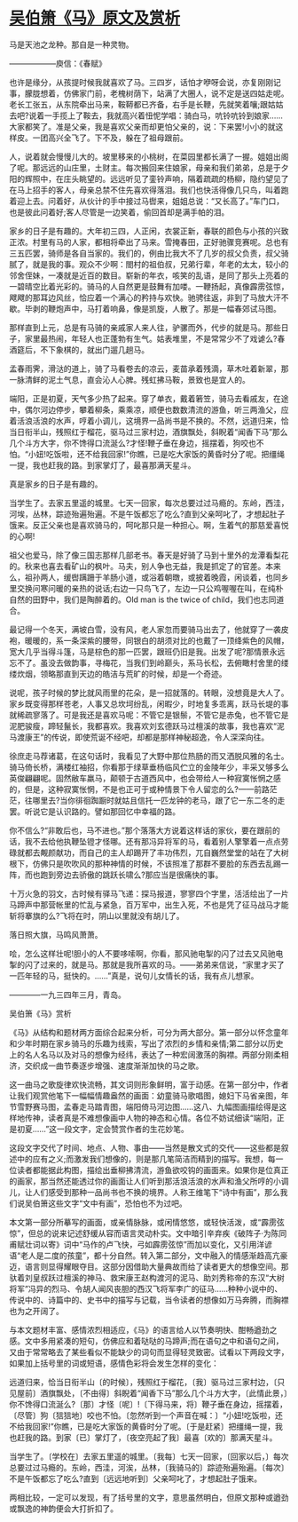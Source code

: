 # [吴伯箫《马》原文及赏析](https://www.vrrw.net/wx/8910.html)

马是天池之龙种。那自是一种灵物。

——————庾信：《春赋》

也许是缘分，从孩提时候我就喜欢了马。三四岁，话怕才咿呀会说，亦复刚刚记事，朦胧想着，仿佛家门前，老槐树荫下，站满了大圈人，说不定是送四姑走呢。老长工张五，从东院牵出马来，鞍鞯都已齐备，右手是长鞭，先就笑着嚷;跟姑姑去吧?说着一手揽上了鞍去，我就高兴着忸怩学唱：骑白马，吭铃吭铃到娘家……大家都笑了。准是父亲，我是喜欢父亲而却更怕父亲的，说：下来罢!小小的就这样皮。一团高兴全飞了。下不及，躲在了祖母跟前。

人，说着就会慢慢儿大的。坡里移来的小桃树，在菜园里都长满了一握。姐姐出阁了呢。那远远的山庄里，土财主。每次搬回来住娘家，母亲和我们弟弟，总是于夕阳的辉照中，在庄头眺望的。远远听见了銮铃声响，隔着疏疏的杨柳，隐约望见了在马上招手的客人，母亲总禁不住先喜欢得落泪。我们也快活得像几只鸟，叫着跑着迎上去。问着好，从伙计的手中接过马辔来，姐姐总说：“又长高了。”车门口，也是彼此问着好;客人尽管是一边笑着，偷回首却是满手帕的泪。



家乡的日子是有趣的。大年初三四，人正闲，衣裳正新，春联的颜色与小孩的兴致正浓。村里有马的人家，都相将牵出了马来。雪掩春田，正好驰骤竞赛呢。总也有三五匹罢，骑师是各自当家的。我们的，例由比我大不了几岁的叔父负责，叔父骑腻了，就是我的事。观众不少啊：閤村的祖伯叔，兄弟行辈，年老的太太，较小的邻舍侄妹，一凑就是近百的数目。崭新的年衣，咳笑的乱语，是同了那头上亮着的一碧晴空比着光彩的。骑马的人自然更是鼓舞有加喽。一鞭扬起，真像霹雳弦惊，飕飕的那耳边风丝，恰应着一个满心的矜持与欢快。驰骋往返，非到了马放大汗不歇。毕剥的鞭炮声中，马打着响鼻，像是凯旋，人散了。那是一幅春郊试马图。

那样直到上元，总是有马骑的亲戚家人来人往，驴骡而外，代步的就是马。那些日子，家里最热闹，年轻人也正蓬勃有生气。姑表堆里，不是常常少不了戏谑么?春酒筵后，不下象棋的，就出门遛几趟马。

孟春雨霁，滑㳠的道上，骑了马看卷去的凉云，麦苗承着残滴，草木吐着新翠，那一脉清鲜的泥土气息，直会沁人心脾。残虹拂马鞍，景致也是宜人的。

端阳，正是初夏，天气多少热了起来。穿了单衣，戴着箬笠，骑马去看戚友，在途中，偶尔河边停步，攀着柳条，乘乘凉，顺便也数数清流的游鱼，听三两渔父，应着活浪活浪的水声，哼着小调儿，这境界一品尚书是不换的。不然，远道归来，恰当日衔半山，残照红于榴花，驱马过三家村边，酒旗飘处，斜睨着“闻香下马”那么几个斗方大字，你不馋得口流涎么?才怪!鞭子垂在身边，摇摆着，狗咬也不怕。“小妞!吃饭啦，还不给我回家!”你瞧，已是吃大家饭的黄昏时分了呢。把缰绳一提，我也赶我的路。到家掌灯了，最喜那满天星斗。

真是家乡的日子是有趣的。

当学生了。去家五里遥的城里。七天一回家，每次总要过过马瘾的。东岭，西洼，河埃，丛林，踪迹殆遍殆遍。不是午饭都忘了吃么?直到父亲呵叱了，才想起肚子饿来。反正父亲也是喜欢骑马的，呵叱那只是一种担心。啊，生着气的那慈爱喜悦的心啊!

祖父也爱马，除了像三国志那样几部老书。春天是好骑了马到十里外的龙潭看梨花的。秋来也喜去看矿山的枫叶。马夫，别人争也无益，我是抓定了的官差。本来么，祖孙两人，缓辔蹒跚于羊肠小道，或浴着朝暾，或披着晚霞，闲谈着，也同乡里交换问寒问暖的亲热的说话;右边一只鸟飞了，左边一只公鸡喔喔在叫，在纯朴自然的田野中，我们是陶醉着的。Old man is the twice of child，我们也志同道合。

最记得一个冬天，满坡白雪，没有风，老人家忽而要骑马出去了，他就穿了一袭皮袍，暖暖的，系一条深紫的腰带，同银白的胡须对比的也戴了一顶绛紫色的风帽，宽大几乎当得斗篷，马是棕色的那一匹罢，跟班仍旧是我。出发了呢?那情景永远忘不了。虽没去做韵事，寻梅花，当我们到岭巅头，系马长松，去俯瞰村舍里的缕缕炊烟，领略那直到天边的皓洁与荒旷的时候，却是一个奇迹。

说呢，孩子时候的梦比就风雨里的花朵，是一招就落的。转眼，没想竟是大人了。家乡既变得那样苍老，人事又总坎坷纷乱，闲暇少，时地复多乖离，跃马长堤的事就稀疏寥落了。可是我还是喜欢马呢：不管它是银鬃，不管它是赤兔，也不管它是泥肥骏瘦，蹄轻鬣长，我都喜欢。我喜欢刘玄德跃马过檀溪的故事，我也喜欢“泥马渡康王”的传说，即使荒诞不经吧，却都是那样神秘超逸，令人深深向往。

徐庶走马荐诸葛，在这句话时，我看见了大野中那位热肠的而又洒脱风雅的名士。骑马倚长桥，满楼红袖招，你看那于绿草垂杨临风伫立的金陵年少，丰采又够多么英俊翩翩呢。固然敝车羸马，颠顿于古道西风中，也会带给人一种寂寞怅惘之感的，但是，这种寂寞怅惘，不是也正可于或种情景下令人留恋的么?——前路茫茫，往哪里去?当你徘徊踟蹰时就姑且信托一匹龙钟的老马，跟了它一东二冬的走罢。听说它是认识路的。譬如那回忆中幸福的路。

你不信么?“非敢后也，马不进也。”那个落落大方说着这样话的家伙，要在跟前的话，我不去给他执鞭坠镫才怪哪。还有那冯异将军的马，看着别人擎擎着一点点劳碌就都去觍颜献功，而自己的主人却踢开了丰功伟烈，兀自巍然堂堂的站在了大树根下，仿佛只是吹吹风的那种神情的时候，不该照准了那群不要脸的东西去乱踢一阵，而也跑到旁边去骄傲的跳跃长啸么?那应当是很痛快的事。

十万火急的羽文，古时候有驿马飞递：探马报道，寥寥四个字里，活活绘出了一片马蹄声中那营帐里的忙乱与紧急，百万军中，出生入死，不也是凭了征马战马才能斩将搴旗的么?飞将在时，阴山以里就没有胡儿了。

落日照大旗，马鸣风萧萧。

哙，怎么这样壮呢!胆小的人不要哆嗦啊，你看，那风驰电掣的闪了过去又风驰电掣的闪了过来的，就是马。那就是我所喜欢的马。——弟弟来信说，“家里才买了一匹年轻的马，挺快的。……”真是，说句儿女情长的话，我有点儿想家。

————一九三四年三月，青岛。

吴伯箫《马》赏析

《马》从结构和题材两方面综合起来分析，可分为两大部分。第一部分以怀念童年和少年时期在家乡骑马的乐趣为线索，写出了浓烈的乡情和亲情;第二部分以历史上的名人名马以及对马的想像为经纬，表达了一种宏阔激荡的胸襟。两部分刚柔相济，交织成一曲节奏逐步增强、速度渐渐加快的马之歌。

这一曲马之歌旋律欢快流畅，其文词则形象鲜明，富于动感。在第一部分中，作者让我们观赏他笔下一幅幅情趣盎然的画面：幼童骑马歌唱图，媳妇下马省亲图，年节雪野赛马图，孟春走马踏青图，端阳倚马河边图……这八、九幅图画描绘得是这样地传神，读者真是不难想像画中人物的神态和心情。各位不妨试细读“端阳，正是初夏……”这一段文字，定会赞赏作者的生花妙笔。

这段文字交代了时间、地点、人物、事由——当然是散文式的交代——这些都是叙述中的应有之义;而激发我们想像的，则是那几笔简洁而精到的描写。我想，每一位读者都能据此构图，描绘出垂柳拂清流，游鱼欲咬钩的画面来。如果你是位真正的画家，那当然还能透过你的画面让人们听到那活浪活浪的水声和渔父所哼的小调儿，让人们感受到那种一品尚书也不换的境界。人称王维笔下“诗中有画”，那么我们说吴伯箫这些文字“文中有画”，恐怕也不为过吧。

本文第一部分所摹写的画面，或亲情脉脉，或闲情悠悠，或轻快活泼，或“霹雳弦惊”，但总的说来记述舒缓从容而语言灵动朴实。文中暗引辛弃疾《破阵子·为陈同甫赋壮词以寄》词中“马作的卢飞快，弓如霹雳弦惊”而加以变化，又引用洋谚语“老人是二度的孩童”，都十分自然。转入第二部分，文中融入的情感渐趋高亢豪迈，语言则显得耀眼夺目。这部分因借助大量典故而给了读者更大的想像空间。那驮着刘皇叔跃过檀溪的神马、救宋康王赵构渡河的泥马、助刘秀称帝的东汉“大树将军”冯异的烈马、令胡人闻风丧胆的西汉飞将军李广的征马……种种小说中的、传说中的、诗篇中的、史书中的描写与记载，当令读者的想像如万马奔腾，而胸襟也为之开阔了。

与本文题材丰富、感情浓烈相适应，《马》的语言给人以节奏明快、酣畅遒劲之感。文中多用紧凑的短句，仿佛应和着哒哒的马蹄声;而在语句之中和语句之间，又由于常常略去了某些看似不能缺少的词句而显得轻灵致密。试看以下两段文字，如果加上括号里的词或短语，感情色彩将会发生怎样的变化：

远道归来，恰当日衔半山〔的时候〕，残照红于榴花，〔我〕驱马过三家村边，〔只见屋前〕酒旗飘处，〔不由得〕斜睨着“闻香下马”那么几个斗方大字，〔此情此景，〕你不馋得口流涎么?〔那〕才怪〔呢〕!〔下得马来，将〕鞭子垂在身边，摇摆着，〔尽管〕狗〔狺狺地〕咬也不怕。〔忽然听到一个声音在喊：〕“小妞!吃饭啦，还不给我回家!”你瞧，已是吃大家饭的黄昏时分了呢。〔于是赶紧〕把缰绳一提，我也赶我的路。到家〔已〕掌灯了，〔夜空亮起了我〕最喜〔欢的〕那满天星斗。

当学生了。〔学校在〕去家五里遥的城里。〔我每〕七天一回家，〔回家以后，〕每次总要过过马瘾的。东岭，西洼，河涘，丛林，〔我骑马的〕踪迹殆遍殆遍。〔每次〕不是午饭都忘了吃么?直到〔远远地听到〕父亲呵叱了，才想起肚子饿来。

两相比较，一定可以发现，有了括号里的文字，意思虽然明白，但原文那种或遒劲或飘逸的神韵便会大打折扣了。

